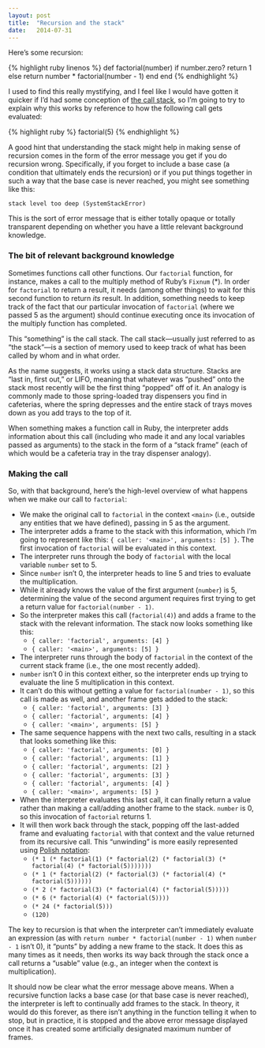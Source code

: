 ```yaml
---
layout: post
title:  "Recursion and the stack"
date:   2014-07-31
---
```


Here’s some recursion:

{% highlight ruby linenos %}
def factorial(number)
  if number.zero?
    return 1
  else
    return number * factorial(number - 1)
  end
end
{% endhighlight %}

I used to find this really mystifying, and I feel like I would have gotten it quicker if I’d had some conception of [the call stack][], so I’m going to try to explain why this works by reference to how the following call gets evaluated:

{% highlight ruby %}
factorial(5)
{% endhighlight %}

A good hint that understanding the stack might help in making sense of recursion comes in the form of the error message you get if you do recursion wrong. Specifically, if you forget to include a base case (a condition that ultimately ends the recursion) or if you put things together in such a way that the base case is never reached, you might see something like this:

    stack level too deep (SystemStackError)

This is the sort of error message that is either totally opaque or totally transparent depending on whether you have a little relevant background knowledge.

### The bit of relevant background knowledge

Sometimes functions call other functions. Our `factorial` function, for instance, makes a call to the multiply method of Ruby’s `Fixnum` (\*). In order for `factorial` to return a result, it needs (among other things) to wait for this second function to return *its* result. In addition, something needs to keep track of the fact that our particular invocation of `factorial` (where we passed 5 as the argument) should continue executing once its invocation of the multiply function has completed.

This “something” is the call stack. The call stack—usually just referred to as “the stack”—is a section of memory used to keep track of what has been called by whom and in what order.

As the name suggests, it works using a stack data structure. Stacks are “last in, first out,” or LIFO, meaning that whatever was “pushed” onto the stack most recently will be the first thing “popped” off of it. An analogy is commonly made to those spring-loaded tray dispensers you find in cafeterias, where the spring depresses and the entire stack of trays moves down as you add trays to the top of it.

When something makes a function call in Ruby, the interpreter adds information about this call (including who made it and any local variables passed as arguments) to the stack in the form of a “stack frame” (each of which would be a cafeteria tray in the tray dispenser analogy).

### Making the call

So, with that background, here’s the high-level overview of what happens when we make our call to `factorial`:

* We make the original call to `factorial` in the context `<main>` (i.e., outside any entities that we have defined), passing in 5 as the argument.
* The interpreter adds a frame to the stack with this information, which I’m going to represent like this: `{ caller: '<main>', arguments: [5] }`. The first invocation of `factorial` will be evaluated in this context.
* The interpreter runs through the body of `factorial` with the local variable `number` set to 5.
* Since `number` isn’t 0, the interpreter heads to line 5 and tries to evaluate the multiplication.
* While it already knows the value of the first argument (`number`) is 5, determining the value of the second argument requires first trying to get a return value for `factorial(number - 1)`.
* So the interpreter makes this call (`factorial(4)`) and adds a frame to the stack with the relevant information. The stack now looks something like this:
    * `{ caller: 'factorial', arguments: [4] }`
    * `{ caller: '<main>', arguments: [5] }`
* The interpreter runs through the body of `factorial` in the context of the current stack frame (i.e., the one most recently added).
* `number` isn’t 0 in this context either, so the interpreter ends up trying to evaluate the line 5 multiplication in this context.
* It can’t do this without getting a value for `factorial(number - 1)`, so this call is made as well, and another frame gets added to the stack:
    * `{ caller: 'factorial', arguments: [3] }`
    * `{ caller: 'factorial', arguments: [4] }`
    * `{ caller: '<main>', arguments: [5] }`
* The same sequence happens with the next two calls, resulting in a stack that looks something like this:
    * `{ caller: 'factorial', arguments: [0] }`
    * `{ caller: 'factorial', arguments: [1] }`
    * `{ caller: 'factorial', arguments: [2] }`
    * `{ caller: 'factorial', arguments: [3] }`
    * `{ caller: 'factorial', arguments: [4] }`
    * `{ caller: '<main>', arguments: [5] }`
* When the interpreter evaluates this last call, it can finally return a value rather than making a call/adding another frame to the stack. `number` is 0, so this invocation of `factorial` returns 1.
* It will then work back through the stack, popping off the last-added frame and evaluating `factorial` with that context and the value returned from its recursive call. This “unwinding” is more easily represented using [Polish notation][]:
    * `(* 1 (* factorial(1) (* factorial(2) (* factorial(3) (* factorial(4) (* factorial(5)))))))`
    * `(* 1 (* factorial(2) (* factorial(3) (* factorial(4) (* factorial(5))))))`
    * `(* 2 (* factorial(3) (* factorial(4) (* factorial(5)))))`
    * `(* 6 (* factorial(4) (* factorial(5))))`
    * `(* 24 (* factorial(5)))`
    * `(120)`

The key to recursion is that when the interpreter can’t immediately evaluate an expression (as with `return number * factorial(number - 1)` when `number - 1` isn’t 0), it “punts” by adding a new frame to the stack. It does this as many times as it needs, then works its way back through the stack once a call returns a “usable” value (e.g., an integer when the context is multiplication).

It should now be clear what the error message above means. When a recursive function lacks a base case (or that base case is never reached), the interpreter is left to continually add frames to the stack. In theory, it would do this forever, as there isn’t anything in the function telling it when to stop, but in practice, it is stopped and the above error message displayed once it has created some artificially designated maximum number of frames.

[the call stack]: http://en.wikipedia.org/wiki/Call_stack
[Polish notation]: http://en.wikipedia.org/wiki/Polish_notation